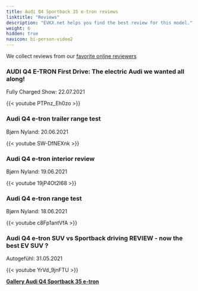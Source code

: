 ```yaml
---
title: Audi Q4 Sportback 35 e-tron reviews
linktitle: "Reviews"
description: "EVKX.net helps you find the best review for this model."
weight: 6
hidden: true
navicon: bi-person-video2
---
```

We collect reviews from our [favorite online reviewers](../../../../../guides/evreviewers/)

<div class="container text-center shadow p-2 pe-4 mb-5 bg-body-tertiary rounded border">
<h3>AUDI Q4 E-TRON First Drive: The electric Audi we wanted all along!</h3>
<p>Fully Charged Show: 22.07.2021</p>

{{< youtube PTPnz_Eh0zo >}}

</div>
<div class="container text-center shadow p-2 pe-4 mb-5 bg-body-tertiary rounded border">
<h3>Audi Q4 e-tron trailer range test</h3>
<p>Bjørn Nyland: 20.06.2021</p>

{{< youtube SW-DfNEXnk >}}

</div>
<div class="container text-center shadow p-2 pe-4 mb-5 bg-body-tertiary rounded border">
<h3>Audi Q4 e-tron interior review</h3>
<p>Bjørn Nyland: 19.06.2021</p>

{{< youtube 19jP4Ot2I68 >}}

</div>
<div class="container text-center shadow p-2 pe-4 mb-5 bg-body-tertiary rounded border">
<h3>Audi Q4 e-tron range test</h3>
<p>Bjørn Nyland: 18.06.2021</p>

{{< youtube c8Fp1antVfA >}}

</div>
<div class="container text-center shadow p-2 pe-4 mb-5 bg-body-tertiary rounded border">
<h3>Audi Q4 e-tron SUV vs Sportback driving REVIEW - now the best EV SUV ?</h3>
<p>Autogefühl: 31.05.2021</p>

{{< youtube YrVd_9jnFTU >}}

</div>
<div class="mt-3 mb-3">
<a href="../gallery/" class="text-decoration-none text-black">
<strong><i class="bi-arrow-left"></i>Gallery  </strong>
</a>
<a href="../" class="text-decoration-none text-black float-end">
<strong>Audi Q4 Sportback 35 e-tron <i class="bi-arrow-right"></i></strong>
</a>
</div>
